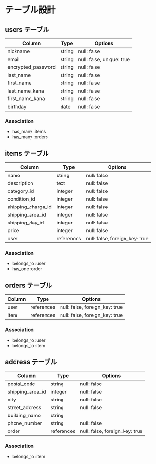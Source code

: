 # テーブル設計

## users テーブル

| Column             | Type   | Options                   |
| ------------------ | ------ | ------------------------- |
| nickname           | string | null: false               |
| email              | string | null: false, unique: true |
| encrypted_password | string | null: false               |
| last_name          | string | null: false               |
| first_name         | string | null: false               |
| last_name_kana     | string | null: false               |
| first_name_kana    | string | null: false               |
| birthday           | date   | null: false               |



### Association

- has_many :items
- has_many :orders


## items テーブル

| Column             | Type    | Options                        |
| ------------------ | ------- | ------------------------------ |
| name               | string  | null: false                    |
| description        | text    | null: false                    |
| category_id        | integer | null: false                    |
| condition_id       | integer | null: false                    |
| shipping_charge_id | integer | null: false                    |
| shipping_area_id   | integer | null: false                    |
| shipping_day_id    | integer | null: false                    |
| price              | integer | null: false                    |
| user               | references | null: false, foreign_key: true |


### Association

- belongs_to :user
- has_one :order


## orders テーブル

| Column             | Type       | Options                        |
| ------------------ | ---------- | ------------------------------ |
| user               | references | null: false, foreign_key: true |
| item               | references | null: false, foreign_key: true |


### Association

- belongs_to :user
- belongs_to :item



## address テーブル

| Column             | Type    | Options                        |
| ------------------ | ------  | ------------------------------ |
| postal_code        | string  | null: false                    |
| shipping_area_id   | integer | null: false                    |
| city               | string  | null: false                    |
| street_address     | string  | null: false                    |
| building_name      | string  |                                |
| phone_number       | string  | null: false                    |
| order              | references | null: false, foreign_key: true |


### Association

- belongs_to :item

